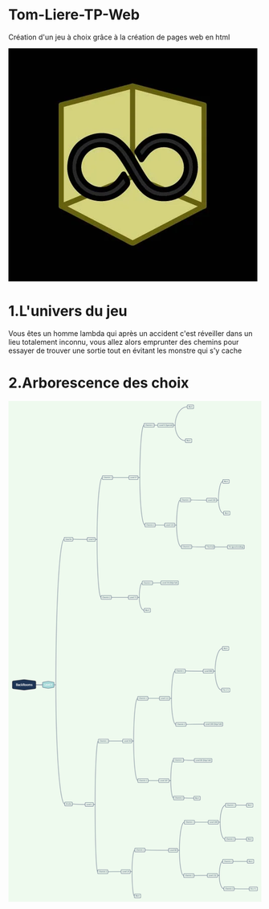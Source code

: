 # Tom-Liere-TP-Web
Création d'un jeu à choix grâce à la création de pages web en html

![image](https://github.com/TomL-y/Tom-Liere-TP-Web/blob/main/Code/Fin3.webp)

# 1.L'univers du jeu 
Vous êtes un homme lambda qui après un accident c'est réveiller dans un lieu totalement inconnu, vous allez alors emprunter des chemins pour essayer de trouver une sortie tout en évitant les monstre qui s'y cache

# 2.Arborescence des choix

![SkyWeb](https://github.com/TomL-y/Tom-Liere-TP-Web/blob/main/BackRooms.jpg)
